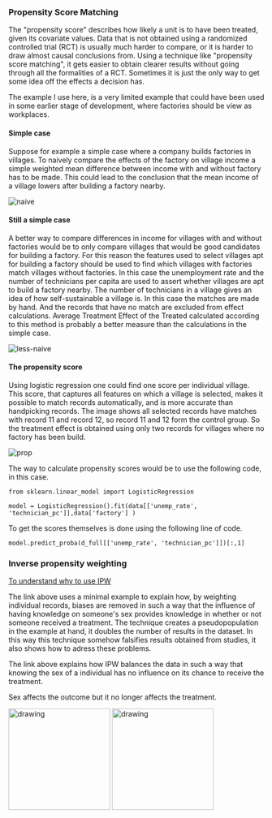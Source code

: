 ### Propensity Score Matching

The "propensity score" describes how likely a unit is to have been treated, given its covariate values. Data that is not obtained using a randomized controlled trial (RCT) is usually much harder to compare, or it is harder to draw almost causal conclusions from. Using a technique like "propensity score matching", it gets easier to obtain clearer results without going through all the formalities of a RCT. Sometimes it is just the only way to get some idea off the effects a decision has.

The example I use here, is a very limited example that could have been used in some earlier stage of development, where factories should be view as workplaces.

#### Simple case
Suppose for example a simple case where a company builds factories in villages. To naively compare the effects of the factory on village income a simple weighted mean difference between income with and without factory has to be made. This could lead to the conclusion that the mean income of a village lowers after building a factory nearby.

![naive](https://github.com/user-attachments/assets/779a2a92-69d3-412c-9985-0b2406054fab)

#### Still a simple case

A better way to compare differences in income for villages with and without factories would be to only compare villages that would be good candidates for building a factory. For this reason the features used to select villages apt for building a factory should be used to find which villages with factories match villages without factories. In this case the unemployment rate and the number of technicians per capita are used to assert whether villages are apt to build a factory nearby. The number of technicians in a village gives an idea of how self-sustainable a village is. In this case the matches are made by hand. And the records that have no match are excluded from effect calculations. Average Treatment Effect of the Treated calculated according to this method is probably a better measure than the calculations in the simple case.

![less-naive](https://github.com/user-attachments/assets/c7755d42-09e5-45dd-ab9f-d2dd161bdf73)



#### The propensity score

Using logistic regression one could find one score per individual village. This score, that captures all features on which a village is selected, makes it possible to match records automatically, and is more accurate than handpicking records. The image shows all selected records have matches with record 11 and record 12, so record 11 and 12 form the control group. So the treatment effect is obtained using only two records for villages where no factory has been build.

![prop](https://github.com/user-attachments/assets/41c71a19-e48c-4774-b729-afcf693fdd94)

The way to calculate propensity scores would be to use the following code, in this case.

`from sklearn.linear_model import LogisticRegression`

`model = LogisticRegression().fit(data[['unemp_rate', 'technician_pc']],data['factory'] )`

To get the scores themselves is done using the following line of code. 

`model.predict_proba(d_full[['unemp_rate', 'technician_pc']])[:,1]`

### Inverse propensity weighting

[To understand why to use IPW](https://towardsdatascience.com/understanding-inverse-probability-of-treatment-weighting-iptw-in-causal-inference-4e69692bce7e/)

The link above uses a minimal example to explain how, by weighting individual records, biases are removed in such a way that the influence of having knowledge on someone's sex provides knowledge in whether or not someone received a treatment. The technique creates a pseudopopulation in the example at hand, it doubles the number of results in the dataset. In this way this technique somehow falsifies results obtained from studies, it also shows how to adress these problems.

The link above explains how IPW balances the data in such a way that knowing the sex of a individual has no influence on its chance to receive the treatment.

Sex affects the outcome but it no longer affects the treatment.

<img src="https://github.com/user-attachments/assets/c6e72a9d-53d6-46e3-b56e-613b42e2df38" alt="drawing" width="200"/>
<img src="https://github.com/user-attachments/assets/57ae1a48-ebf5-4cc2-9cbe-d2a66c46d1ad" alt="drawing" width="200"/>

















